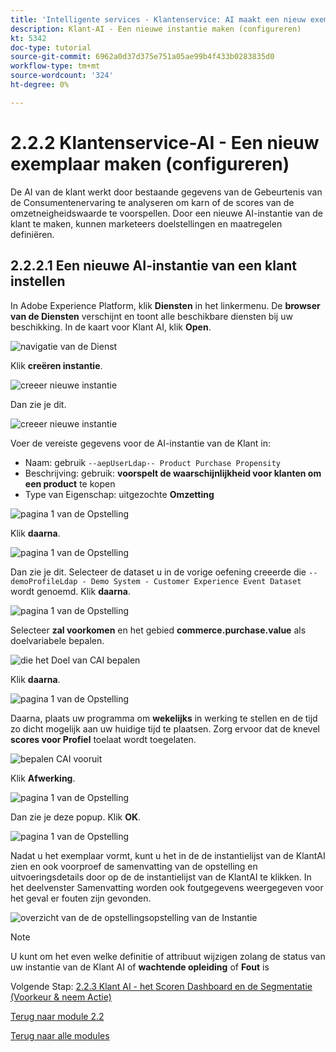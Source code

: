```yaml
---
title: 'Intelligente services - Klantenservice: AI maakt een nieuw exemplaar (configureren)'
description: Klant-AI - Een nieuwe instantie maken (configureren)
kt: 5342
doc-type: tutorial
source-git-commit: 6962a0d37d375e751a05ae99b4f433b0283835d0
workflow-type: tm+mt
source-wordcount: '324'
ht-degree: 0%

---
```


# 2.2.2 Klantenservice-AI - Een nieuw exemplaar maken (configureren)

De AI van de klant werkt door bestaande gegevens van de Gebeurtenis van de Consumentenervaring te analyseren om karn of de scores van de omzetneigheidswaarde te voorspellen. Door een nieuwe AI-instantie van de klant te maken, kunnen marketeers doelstellingen en maatregelen definiëren.

## 2.2.2.1 Een nieuwe AI-instantie van een klant instellen

In Adobe Experience Platform, klik **Diensten** in het linkermenu. De **browser van de Diensten** verschijnt en toont alle beschikbare diensten bij uw beschikking. In de kaart voor Klant AI, klik **Open**.

![ navigatie van de Dienst ](./images/navigatetoservice.png)

Klik **creëren instantie**.

![ creeer nieuwe instantie ](./images/createnewinstance.png)

Dan zie je dit.

![ creeer nieuwe instantie ](./images/custai1.png)

Voer de vereiste gegevens voor de AI-instantie van de Klant in:

- Naam: gebruik `--aepUserLdap-- Product Purchase Propensity`
- Beschrijving: gebruik: **voorspelt de waarschijnlijkheid voor klanten om een product** te kopen
- Type van Eigenschap: uitgezochte **Omzetting**

![ pagina 1 van de Opstelling ](./images/setuppage1.png)

Klik **daarna**.

![ pagina 1 van de Opstelling ](./images/next.png)

Dan zie je dit. Selecteer de dataset u in de vorige oefening creeerde die `--demoProfileLdap - Demo System - Customer Experience Event Dataset` wordt genoemd. Klik **daarna**.

![ pagina 1 van de Opstelling ](./images/custai2.png)

Selecteer **zal voorkomen** en het gebied **commerce.purchase.value** als doelvariabele bepalen.

![ die het Doel van CAI bepalen ](./images/caidefinegoal.png)

Klik **daarna**.

![ pagina 1 van de Opstelling ](./images/next.png)

Daarna, plaats uw programma om **wekelijks** in werking te stellen en de tijd zo dicht mogelijk aan uw huidige tijd te plaatsen. Zorg ervoor dat de knevel **scores voor Profiel** toelaat wordt toegelaten.

![ bepalen CAI vooruit ](./images/caiadvancepage.png)

Klik **Afwerking**.

![ pagina 1 van de Opstelling ](./images/finish.png)

Dan zie je deze popup. Klik **OK**.

![ pagina 1 van de Opstelling ](./images/finish1.png)

Nadat u het exemplaar vormt, kunt u het in de de instantielijst van de KlantAI zien en ook voorproef de samenvatting van de opstelling en uitvoeringsdetails door op de de instantielijst van de KlantAI te klikken. In het deelvenster Samenvatting worden ook foutgegevens weergegeven voor het geval er fouten zijn gevonden.

![ overzicht van de de opstellingsopstelling van de Instantie ](./images/caiinstancesummary.png)

>[!NOTE]
>
>U kunt om het even welke definitie of attribuut wijzigen zolang de status van uw instantie van de Klant AI of **wachtende opleiding** of **Fout** is

Volgende Stap: [ 2.2.3 Klant AI - het Scoren Dashboard en de Segmentatie (Voorkeur &amp; neem Actie) ](./ex3.md)

[Terug naar module 2.2](./intelligent-services.md)

[Terug naar alle modules](./../../../overview.md)
